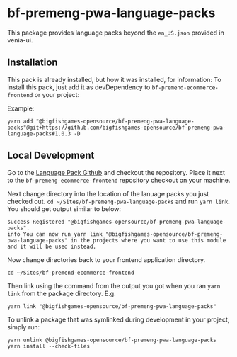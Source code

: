 # bf-premeng-pwa-language-packs

This package provides language packs beyond the `en_US.json` provided in
venia-ui.

## Installation

This pack is already installed, but how it was installed, for information:
To install this pack, just add it as devDependency to `bf-premend-ecommerce-frontend` or your
project:

Example:

`yarn add "@bigfishgames-opensource/bf-premeng-pwa-language-packs"@git+https://github.com/bigfishgames-opensource/bf-premeng-pwa-language-packs#1.0.3 -D`

## Local Development

Go to the [Language Pack Github](https://github.com/bigfishgames-opensource/bf-premeng-pwa-language-packs) and checkout the repository.  Place it next to the `bf-premeng-ecommerce-frontend` repository checkout on your machine.

Next change directory into the location of the lanuage packs you just checked out.  `cd ~/Sites/bf-premeng-pwa-language-packs` and run `yarn link`.  You should get output similar to below:

```
success Registered "@bigfishgames-opensource/bf-premeng-pwa-language-packs".
info You can now run yarn link "@bigfishgames-opensource/bf-premeng-pwa-language-packs" in the projects where you want to use this module and it will be used instead.
```

Now change directories back to your frontend application directory.

```
cd ~/Sites/bf-premend-ecommerce-frontend
```

Then link using the command from the output you got when you ran `yarn link` from the package directory. E.g.

```
yarn link "@bigfishgames-opensource/bf-premeng-pwa-language-packs" 
```

To unlink a package that was symlinked during development in your project, simply run:
 ```
 yarn unlink @bigfishgames-opensource/bf-premeng-pwa-language-packs
 yarn install --check-files
 ```